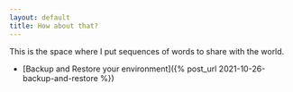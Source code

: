 ```yaml
---
layout: default
title: How about that?
---
```


This is the space where I put sequences of words to share with the world.

* [Backup and Restore your environment]({% post_url 2021-10-26-backup-and-restore %})